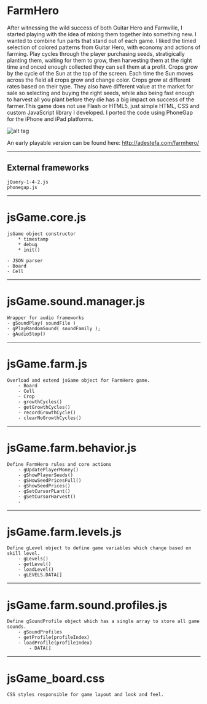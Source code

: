 
# FarmHero

After witnessing the wild success of both Guitar Hero and Farmville, I started playing with the idea of mixing them together 
into something new. I wanted to combine fun parts that stand out of each game. I liked the timed selection of colored patterns from Guitar Hero, with economy and actions of farming. Play cycles through the player purchasing seeds, stratigically planting them, waiting for them to grow, then harvesting them at the right time and onced enough collected they can sell them at a profit. Crops grow by the cycle of the Sun at the top of the screen. Each time the Sun moves across the field all crops grow and change color. Crops grow at different rates based on their type. They also have different value at the market for sale so selecting and buying the right seeds, while also being fast enough to harvest all you plant before they die has a big impact on success of the farmer.This game does not use Flash or HTML5, just simple HTML, CSS and custom JavaScript library
I developed. I ported the code using PhoneGap for the iPhone and iPad platforms.

![alt tag](https://adestefawp.files.wordpress.com/2015/05/farmhero.png)


An early playable version can be found here: http://adestefa.com/farmhero/



-------------------
External frameworks
-------------------
	jQuery-1-4-2.js
	phonegap.js



--------------
jsGame.core.js
==============
	jsGame object constructor
		* timestamp
		* debug
		* init()
	
	- JSON parser
	- Board
	- Cell

-----------------------
jsGame.sound.manager.js
=======================
	Wrapper for audio frameworks
	- gSoundPlay( soundFile )
	- gPlayRandomSound( soundFamily );
	- gAudioStop()

 

--------------
jsGame.farm.js
==============
	Overload and extend jsGame object for FarmHero game.
		- Board
		- Cell
		- Crop
		- growthCycles()
		- getGrowthCycles()
		- recordGrowthCycle()
		- clearNoGrowthCycles()

		

-----------------------
jsGame.farm.behavior.js
=======================
	Define FarmHero rules and core actions
		- gUpdatePlayerMoney()
		- gShowPlayerSeeds()
		- gSHowSeedPricesFull()
		- gShowSeedPrices()
		- gSetCursorPLant()
		- gSetCursorHarvest()
		-



---------------------
jsGame.farm.levels.js
=====================
	Define gLevel object to define game variables which change based on skill level.
		- gLevels()
		- getLevel()
		- loadLevel()
		- gLEVELS.DATA[]
		


-----------------------------
jsGame.farm.sound.profiles.js
=============================
	Define gSoundProfile object which has a single array to store all game sounds.
		- gSoundProfiles
		- getProfile(profileIndex)
		- loadProfile(profileIndex)
			- DATA[]
		


----------------
jsGame_board.css
================
	CSS styles responsible for game layout and look and feel.
	
	
